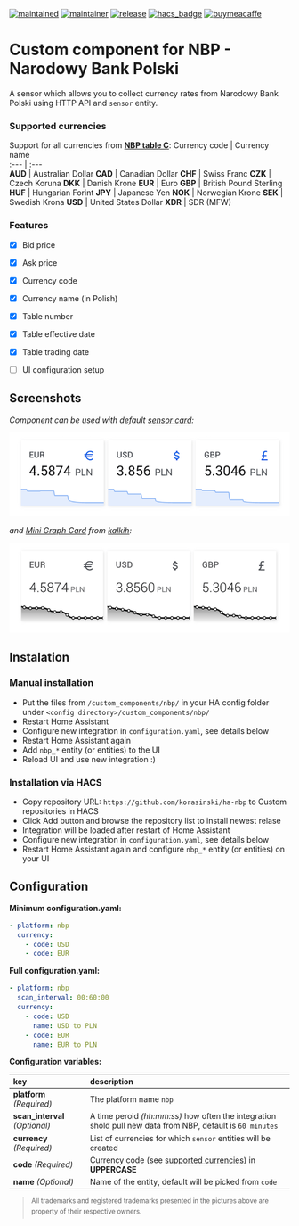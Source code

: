 
[![maintained](https://img.shields.io/maintenance/yes/2021.svg?style=flat)](#)
[![maintainer](https://img.shields.io/badge/maintainer-%20%40korasinski-blue.svg?style=flat)](#)
[![release](https://img.shields.io/github/v/release/korasinski/ha-nbp?color=yellow)](https://github.com/korasinski/ha-nbp/releases)
[![hacs_badge](https://img.shields.io/badge/HACS-Custom-orange.svg)](https://github.com/custom-components/hacs)
[![buymeacaffe](https://img.shields.io/static/v1.svg?label=%20&message=Buy%20me%20a%20coffee&color=6f4e37&logo=buy%20me%20a%20coffee&logoColor=white)](https://www.buymeacoffee.com/korasinski)


# Custom component for NBP - Narodowy Bank Polski
A sensor which allows you to collect currency rates from Narodowy Bank Polski using HTTP API and `sensor` entity.

### Supported currencies
Support for all currencies from [**NBP table C**](https://www.nbp.pl/home.aspx?f=/kursy/kursyc.html): 
Currency code | Currency name  
:--- | :---  
**AUD** | Australian Dollar
**CAD** | Canadian Dollar
**CHF** | Swiss Franc
**CZK** | Czech Koruna
**DKK** | Danish Krone
**EUR** | Euro
**GBP** | British Pound Sterling
**HUF** | Hungarian Forint
**JPY** | Japanese Yen
**NOK** | Norwegian Krone
**SEK** | Swedish Krona
**USD** | United States Dollar
**XDR** | SDR (MFW)

### Features
 - [X] Bid price
 - [X] Ask price
 - [X] Currency code
 - [X] Currency name (in Polish)
 - [X] Table number
 - [X] Table effective date
 - [X] Table trading date
 - [ ] UI configuration setup


## Screenshots

_Component can be used with default [sensor card](https://www.home-assistant.io/lovelace/sensor/):_

![NBP entities in default sensor card](images/ha-nbp-default.png)

_and [Mini Graph Card](https://github.com/kalkih/mini-graph-card) from [kalkih](https://github.com/kalkih/):_

![NBP entities in mini-graph-card](images/ha-nbp-mini-graph-card.png)

## Instalation
### Manual installation

- Put the files from `/custom_components/nbp/` in your HA config folder under `<config directory>/custom_components/nbp/`
- Restart Home Assistant
- Configure new integration in `configuration.yaml`, see details below
- Restart Home Assistant again
- Add `nbp_*` entity (or entities) to the UI
- Reload UI and use new integration :) 

### Installation via HACS
- Copy repository URL: `https://github.com/korasinski/ha-nbp` to Custom repositories in HACS
- Click Add button and browse the repository list to install newest relase
- Integration will be loaded after restart of Home Assistant
- Configure new integration in `configuration.yaml`, see details below
- Restart Home Assistant again and configure `nbp_*` entity (or entities) on your UI

## Configuration
**Minimum configuration.yaml:**

```yaml
- platform: nbp
  currency:
    - code: USD
    - code: EUR
```
**Full configuration.yaml:**

```yaml
- platform: nbp
  scan_interval: 00:60:00
  currency:
    - code: USD
      name: USD to PLN
    - code: EUR
      name: EUR to PLN
```
**Configuration variables:**  

key | description  
:--- | :---  
**platform** _(Required)_ | The platform name `nbp`
**scan_interval** _(Optional)_ | A time peroid _(hh:mm:ss)_ how often the integration shold pull new data from NBP, default is `60 minutes` 
**currency** _(Required)_ | List of currencies for which `sensor` entities will be created
**code** _(Required)_ | Currency code (see [supported currencies](#supported-currencies)) in **UPPERCASE**
**name** _(Optional)_ | Name of the entity, default will be picked from `code`


> <sup>All trademarks and registered trademarks presented in the pictures above are property of their respective owners.</sup><br>